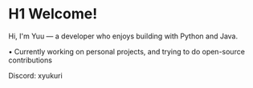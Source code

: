 # H1 **Welcome!**

Hi, I'm Yuu — a developer who enjoys building with Python and Java.

• Currently working on personal projects, and trying to do open-source contributions

Discord: xyukuri

